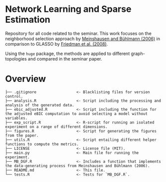 # Network Learning and Sparse Estimation 

Repository for all code related to the seminar. This work focuses on the neighborhood selection
approach by [Meinshausen and Bühlmann (2006)](https://arxiv.org/abs/math/0608017) in comparison to GLASSO by [Friedman et al. (2008)](https://arxiv.org/abs/0708.3517).

Using the `huge` package, the methods are applied to different graph-topologies and compared in the seminar paper.


# Overview
```
├── .gitignore                  <- Blacklisting files for version control.
├── analysis.R                  <- Script including the processing and analysis of the generated data.
├── ebic_adjusted.R             <- Script including the function for the adjusted eBIC computation to avoid selecting a model without variables.
├── exp_script.R                <- R-script for running an isolated experiment on a range of different dimensions.
├── figures.R                   <- Script for generating the figures from the paper.
├── utils.R                     <- Script entailing different helper functions to compute the metrics.
├── LICENSE                     <- License file (MIT).
├── main.py                     <- Main file for running the experiment.
├── MB_DGF.R                    <- Includes a function that implements the data-generating process from Meinshausen and Bühlmann (2006).
├── README.md                   <- This file.
└── tests.R                     <- Tests for `MB_DGF.R`.
```
